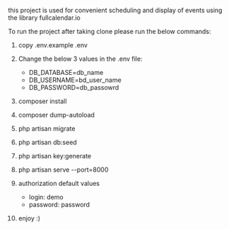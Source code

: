 this project is used for convenient scheduling and display of events using the library fullcalendar.io

To run the project after taking clone please run the below commands:

1) copy .env.example .env

2) Change the below 3 values in the .env file:
    * DB_DATABASE=db_name
    * DB_USERNAME=bd_user_name
    * DB_PASSWORD=db_passowrd

3) composer install

4) composer dump-autoload

5) php artisan migrate

6) php artisan db:seed

7) php artisan key:generate

8) php artisan serve --port=8000

9) authorization default values
   * login: demo
   * password: password
   
10) enjoy :)

